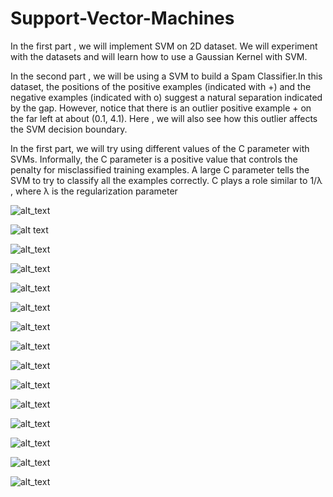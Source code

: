 # Support-Vector-Machines


In the first part  , we will implement SVM on 2D dataset. We will experiment with the datasets and will learn how to use a Gaussian Kernel with SVM.

In the second part , we will be using a SVM to build a Spam Classifier.In this dataset, the positions of the positive examples (indicated with +) and the
negative examples (indicated with o) suggest a natural separation indicated by the gap. However, notice that there is an outlier positive example + on
the far left at about (0.1, 4.1). Here , we will also see how this outlier affects the SVM decision boundary.


In the first part, we will try using different values of the C parameter with SVMs. Informally, the C parameter is a positive value that controls the penalty for misclassified training examples. A large C parameter tells the SVM to try to classify all the examples correctly. C plays a role
similar to 1/λ , where λ is the regularization parameter 



![alt_text](https://github.com/SID2015/Support-Vector-Machines/blob/master/imgs/Screenshot%20from%202020-08-15%2016-14-52.png)


![alt text](https://github.com/SID2015/Support-Vector-Machines/blob/master/imgs/Screenshot%20from%202020-08-15%2016-14-34.png)


![alt_text](https://github.com/SID2015/Support-Vector-Machines/blob/master/imgs/Screenshot%20from%202020-08-15%2016-14-46.png)


![alt_text](https://github.com/SID2015/Support-Vector-Machines/blob/master/imgs/Screenshot%20from%202020-08-15%2016-15-20.png)


![alt_text](https://github.com/SID2015/Support-Vector-Machines/blob/master/imgs/Screenshot%20from%202020-08-15%2016-16-12.png)


![alt_text](https://github.com/SID2015/Support-Vector-Machines/blob/master/imgs/Screenshot%20from%202020-08-15%2016-16-37.png)


![alt_text](https://github.com/SID2015/Support-Vector-Machines/blob/master/imgs/Screenshot%20from%202020-08-15%2016-16-43.png)


![alt_text](https://github.com/SID2015/Support-Vector-Machines/blob/master/imgs/Screenshot%20from%202020-08-15%2016-17-39.png)


![alt_text](https://github.com/SID2015/Support-Vector-Machines/blob/master/imgs/Screenshot%20from%202020-08-15%2016-17-43.png)


![alt_text](https://github.com/SID2015/Support-Vector-Machines/blob/master/imgs/Screenshot%20from%202020-08-15%2016-17-57.png)


![alt_text](https://github.com/SID2015/Support-Vector-Machines/blob/master/imgs/Screenshot%20from%202020-08-15%2016-19-13.png)


![alt_text](https://github.com/SID2015/Support-Vector-Machines/blob/master/imgs/Screenshot%20from%202020-08-15%2016-19-37.png)


![alt_text](https://github.com/SID2015/Support-Vector-Machines/blob/master/imgs/Screenshot%20from%202020-08-15%2016-21-13.png)


![alt_text](https://github.com/SID2015/Support-Vector-Machines/blob/master/imgs/Screenshot%20from%202020-08-15%2016-21-24.png)


![alt_text](https://github.com/SID2015/Support-Vector-Machines/blob/master/imgs/Screenshot%20from%202020-08-15%2016-21-30.png)















